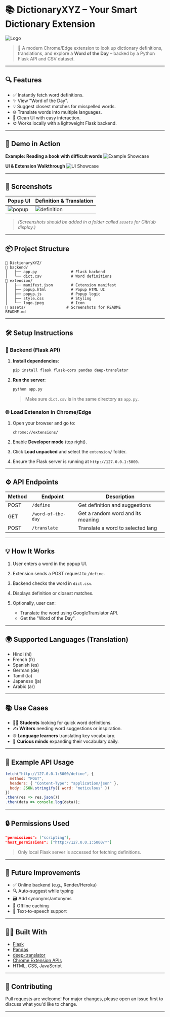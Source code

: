 # 📚 DictionaryXYZ – Your Smart Dictionary Extension

![Logo](logo.jpeg)

> 🚀 A modern Chrome/Edge extension to look up dictionary definitions, translations, and explore a **Word of the Day** – backed by a Python Flask API and CSV dataset.

---

## 🔍 Features

* ✅ Instantly fetch word definitions.
* ✨ View "Word of the Day".
* 💡 Suggest closest matches for misspelled words.
* 🌐 Translate words into multiple languages.
* 🧠 Clean UI with easy interaction.
* ⚙️ Works locally with a lightweight Flask backend.

---

## 🎥 Demo in Action

**Example: Reading a book with difficult words**
![Example Showcase](assets/File1.gif)

**UI & Extension Walkthrough**
![UI Showcase](assets/File2.gif)

---

## 📸 Screenshots

| Popup UI                      | Definition & Translation                |
| ----------------------------- | --------------------------------------- |
| ![popup](assets/popup_ui.png) | ![definition](assets/definition_ui.png) |

> *(Screenshots should be added in a folder called `assets` for GitHub display.)*

---

## 📦 Project Structure

```
📁 DictionaryXYZ/
📅‍ backend/
│   ├── app.py               # Flask backend
│   └── dict.csv             # Word definitions
📅‍ extension/
│   ├── manifest.json        # Extension manifest
│   ├── popup.html           # Popup HTML UI
│   ├── popup.js             # Popup logic
│   ├── style.css            # Styling
│   └── logo.jpeg            # Icon
📁 assets/                  # Screenshots for README
README.md
```

---

## 🛠️ Setup Instructions

### 🔧 Backend (Flask API)

1. **Install dependencies**:

   ```bash
   pip install flask flask-cors pandas deep-translator
   ```

2. **Run the server**:

   ```bash
   python app.py
   ```

   > Make sure `dict.csv` is in the same directory as `app.py`.

### 🌐 Load Extension in Chrome/Edge

1. Open your browser and go to:

   ```
   chrome://extensions/
   ```
2. Enable **Developer mode** (top right).
3. Click **Load unpacked** and select the `extension/` folder.
4. Ensure the Flask server is running at `http://127.0.0.1:5000`.

---

## ⚙️ API Endpoints

| Method | Endpoint           | Description                       |
| ------ | ------------------ | --------------------------------- |
| POST   | `/define`          | Get definition and suggestions    |
| GET    | `/word-of-the-day` | Get a random word and its meaning |
| POST   | `/translate`       | Translate a word to selected lang |

---

## 💡 How It Works

1. User enters a word in the popup UI.
2. Extension sends a POST request to `/define`.
3. Backend checks the word in `dict.csv`.
4. Displays definition or closest matches.
5. Optionally, user can:

   * Translate the word using GoogleTranslator API.
   * Get the "Word of the Day".

---

## 🌍 Supported Languages (Translation)

* Hindi (hi)
* French (fr)
* Spanish (es)
* German (de)
* Tamil (ta)
* Japanese (ja)
* Arabic (ar)

---

## 📚 Use Cases

* 🧑‍🎓 **Students** looking for quick word definitions.
* ✍️ **Writers** needing word suggestions or inspiration.
* 🌐 **Language learners** translating key vocabulary.
* 🧠 **Curious minds** expanding their vocabulary daily.

---

## 🤔 Example API Usage

```javascript
fetch("http://127.0.0.1:5000/define", {
  method: "POST",
  headers: { "Content-Type": "application/json" },
  body: JSON.stringify({ word: "meticulous" })
})
.then(res => res.json())
.then(data => console.log(data));
```

---

## 🔒 Permissions Used

```json
"permissions": ["scripting"],
"host_permissions": ["http://127.0.0.1:5000/*"]
```

> Only local Flask server is accessed for fetching definitions.

---

## 📌 Future Improvements

* ✅ Online backend (e.g., Render/Heroku)
* 🔍 Auto-suggest while typing
* 🗃️ Add synonyms/antonyms
* 💾 Offline caching
* 🎤 Text-to-speech support

---

## 🧑‍💻 Built With

* [Flask](https://flask.palletsprojects.com/)
* [Pandas](https://pandas.pydata.org/)
* [deep-translator](https://pypi.org/project/deep-translator/)
* [Chrome Extension APIs](https://developer.chrome.com/docs/extensions/)
* HTML, CSS, JavaScript

---

## 🤝 Contributing

Pull requests are welcome! For major changes, please open an issue first to discuss what you'd like to change.

---

